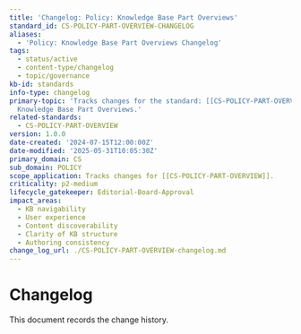 ```yaml
---
title: 'Changelog: Policy: Knowledge Base Part Overviews'
standard_id: CS-POLICY-PART-OVERVIEW-CHANGELOG
aliases:
  - 'Policy: Knowledge Base Part Overviews Changelog'
tags:
  - status/active
  - content-type/changelog
  - topic/governance
kb-id: standards
info-type: changelog
primary-topic: 'Tracks changes for the standard: [[CS-POLICY-PART-OVERVIEW]] - Policy:
  Knowledge Base Part Overviews.'
related-standards:
  - CS-POLICY-PART-OVERVIEW
version: 1.0.0
date-created: '2024-07-15T12:00:00Z'
date-modified: '2025-05-31T10:05:30Z'
primary_domain: CS
sub_domain: POLICY
scope_application: Tracks changes for [[CS-POLICY-PART-OVERVIEW]].
criticality: p2-medium
lifecycle_gatekeeper: Editorial-Board-Approval
impact_areas:
  - KB navigability
  - User experience
  - Content discoverability
  - Clarity of KB structure
  - Authoring consistency
change_log_url: ./CS-POLICY-PART-OVERVIEW-changelog.md
---
```


# Changelog

This document records the change history.
